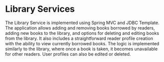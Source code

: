 #  Library Services

The Library Service is implemented using Spring MVC and JDBC Template. The application allows adding and removing books borrowed by readers, adding new books to the library, and options for deleting and editing books from the library. It also includes a straightforward reader profile creation with the ability to view currently borrowed books. The logic is implemented similarly to the library, where once a book is taken, it becomes unavailable for other readers. User profiles can also be edited or deleted.
